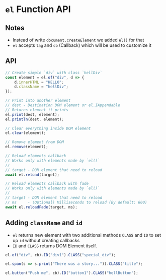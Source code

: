 # `el` Function API

## Notes
* Instead of write `document.createElement` we added `el()` for that
* `el` accepts `tag` and `cb` (Callback) which will be used to customize it

## API
```js
// Create simple `div` with class `hellDiv`
const element = el.of("div", d => {
    d.innerHTML = "HELLO";
    d.className = "hellDiv";
});

// Print into another element
// dest - Destination DOM element or el.IAppendable
// Returns element it prints
el.print(dest, element);
el.println(dest, element);

// Clear everything inside DOM element
el.clear(element);

// Remove element from DOM
el.remove(element);

// Reload elements callback
// Works only with elements made by `el()`
//
// target - DOM element that need to reload
await el.reload(target);

// Reload elements callback with fade
// Works only with elements made by `el()`
//
// target - DOM element that need to reload
// ms     - (Optional) Milliseconds to reload (By default: 600)
await el.reloadFade(target, ms);
```


## Adding `className` and `id`
* `el` returns new element with two additional methods `CLASS` and `ID` to set up `id` without creating callbacks
* `ID` and `CLASS` returns DOM Element itself.
```js
el.of("div", cb).ID("div1").CLASS("special_div");

el.span(s => s.print("There was a story...")).CLASS("title");

el.button("Push me", cb).ID("button1").CLASS("hellButton");
```
